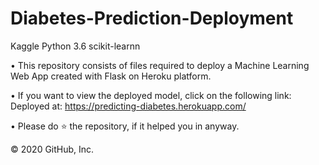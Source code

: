 # Diabetes-Prediction-Deployment
Kaggle Python 3.6 scikit-learnn

• This repository consists of files required to deploy a Machine Learning Web App created with Flask on Heroku platform.

• If you want to view the deployed model, click on the following link:
Deployed at: https://predicting-diabetes.herokuapp.com/

• Please do ⭐ the repository, if it helped you in anyway.


© 2020 GitHub, Inc.
